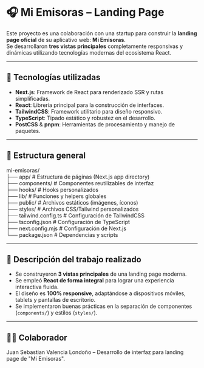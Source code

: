 # 🎧 Mi Emisoras – Landing Page

Este proyecto es una colaboración con una startup para construir la **landing page oficial** de su aplicativo web: **Mi Emisoras**.  
Se desarrollaron **tres vistas principales** completamente responsivas y dinámicas utilizando tecnologías modernas del ecosistema React.

---

## 🚀 Tecnologías utilizadas

- **Next.js**: Framework de React para renderizado SSR y rutas simplificadas.
- **React**: Librería principal para la construcción de interfaces.
- **TailwindCSS**: Framework utilitario para diseño responsivo.
- **TypeScript**: Tipado estático y robustez en el desarrollo.
- **PostCSS** & **pnpm**: Herramientas de procesamiento y manejo de paquetes.

---

## 🧩 Estructura general

mi-emisoras/<br>
├── app/ # Estructura de páginas (Next.js app directory)<br>
├── components/ # Componentes reutilizables de interfaz<br>
├── hooks/ # Hooks personalizados<br>
├── lib/ # Funciones y helpers globales<br>
├── public/ # Archivos estáticos (imágenes, íconos)<br>
├── styles/ # Archivos CSS/Tailwind personalizados<br>
├── tailwind.config.ts # Configuración de TailwindCSS<br>
├── tsconfig.json # Configuración de TypeScript<br>
├── next.config.mjs # Configuración de Next.js<br>
└── package.json # Dependencias y scripts<br>

---

## 📄 Descripción del trabajo realizado

- Se construyeron **3 vistas principales** de una landing page moderna.
- Se empleó **React de forma integral** para lograr una experiencia interactiva fluida.
- El diseño es **100% responsive**, adaptándose a dispositivos móviles, tablets y pantallas de escritorio.
- Se implementaron buenas prácticas en la separación de componentes (`components/`) y estilos (`styles/`).

---

## 🧑‍💻 Colaborador

Juan Sebastian Valencia Londoño – Desarrollo de interfaz para landing page de "Mi Emisoras".
